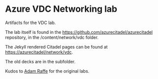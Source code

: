 # Azure VDC Networking lab

Artifacts for the VDC lab.

The lab itself is found in the <https://github.com/azurecitadel/azurecitadel> repository, in the /content/network/vdc folder.

The Jekyll rendered Citadel pages can be found at <https://azurecitadel/network/vdc>.

The old decks are in the subfolder.

Kudos to [Adam Raffe](https://github.com/Araffe) for the original labs.
